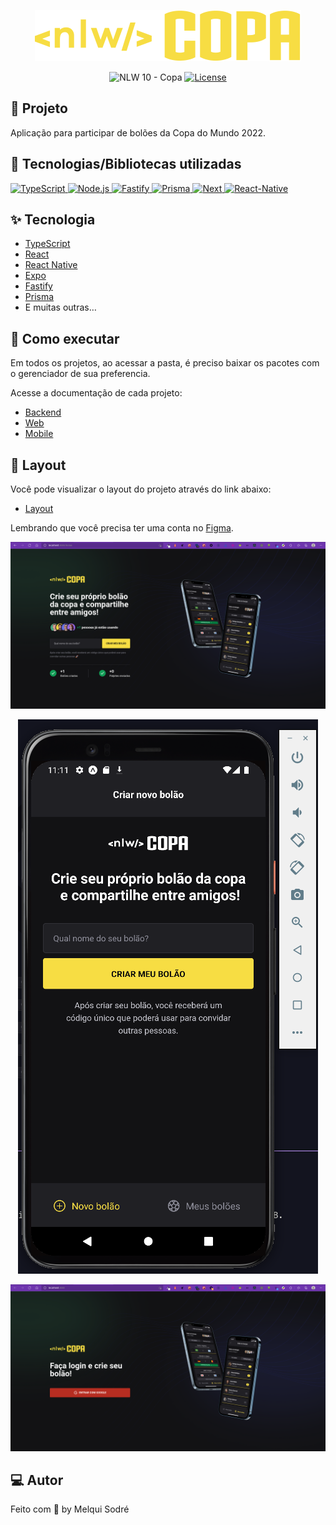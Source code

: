 <p align="center">
  <img alt="NLW Copa" src=".github/logo.svg" />
</p>

<p align="center">
  <img src="https://img.shields.io/static/v1?label=NLW&message=10&color=F7DD43&labelColor=202024" alt="NLW 10 - Copa" />
  <a href="LICENSE"><img  src="https://img.shields.io/static/v1?label=License&message=MIT&color=F7DD43&labelColor=202024" alt="License"></a>
</p>

## :page_with_curl: Projeto

Aplicação para participar de bolões da Copa do Mundo 2022.

## 🚀 Tecnologias/Bibliotecas utilizadas

<a href="https://www.typescriptlang.org/" target="_blank"> <img src="https://img.shields.io/badge/-TypeScript-3178C6?style=flat-square&logo=TypeScript&logoColor=white" alt="TypeScript"> </a>
<a href="https://nodejs.org/en/" target="_blank"> <img src="https://img.shields.io/badge/-Node.js-32CD32?style=flat-square&logo=Node.js&logoColor=white" alt="Node.js"> </a>
<a href="https://www.fastify.io/" target="_blank"> <img src="https://img.shields.io/badge/-Fastify-%23000000?style=flat-square&logo=fastify&logoColor=white" alt="Fastify"> </a>
<a href="https://www.prisma.io/" target="_blank"> <img src="https://img.shields.io/badge/-Prisma-3368FF?style=flat-square&logo=prisma&logoColor=white" alt="Prisma"> </a>
<a href="https://nextjs.org/" target="_blank"> <img src="https://img.shields.io/badge/Next-black?style=flat-square&logo=next.js&logoColor=white" alt="Next"> </a>
<a href="https://reactnative.dev/" target="_blank"> <img src="https://img.shields.io/badge/-ReactNative-61DAFB?style=flat-square&logo=React&logoColor=white" alt="React-Native"> </a>

## ✨ Tecnologia

- [TypeScript](https://www.typescriptlang.org/)
- [React](https://reactjs.org/)
- [React Native](https://reactnative.dev/)
- [Expo](https://expo.dev/)
- [Fastify](https://www.fastify.io/)
- [Prisma](https://www.prisma.io/)
- E muitas outras…

## 🚀 Como executar

Em todos os projetos, ao acessar a pasta, é preciso baixar os pacotes com o gerenciador de sua preferencia.

Acesse a documentação de cada projeto:

- [Backend](./server/README.md)
- [Web](./web/README.md)
- [Mobile](./mobile/README.md)

## 🔖 Layout

Você pode visualizar o layout do projeto através do link abaixo:

- [Layout](https://www.figma.com/community/file/1169028343875283461)

Lembrando que você precisa ter uma conta no [Figma](http://figma.com/).

<p align="center">
  <img alt="NLW Copa Desktop" src=".github/desktop-create-pool.png" />
</p>

<p align="center">
  <img alt="NLW Copa Mobile" src=".github/mobile.png" />
</p>

<p align="center">
  <img alt="NLW Copa Desktop" src=".github/desktop-login.png" />
</p>


## 💻 Autor

Feito com 💜 by Melqui Sodré

<a href="https://www.linkedin.com/in/melqui-sodre/" target="_blank"> 
